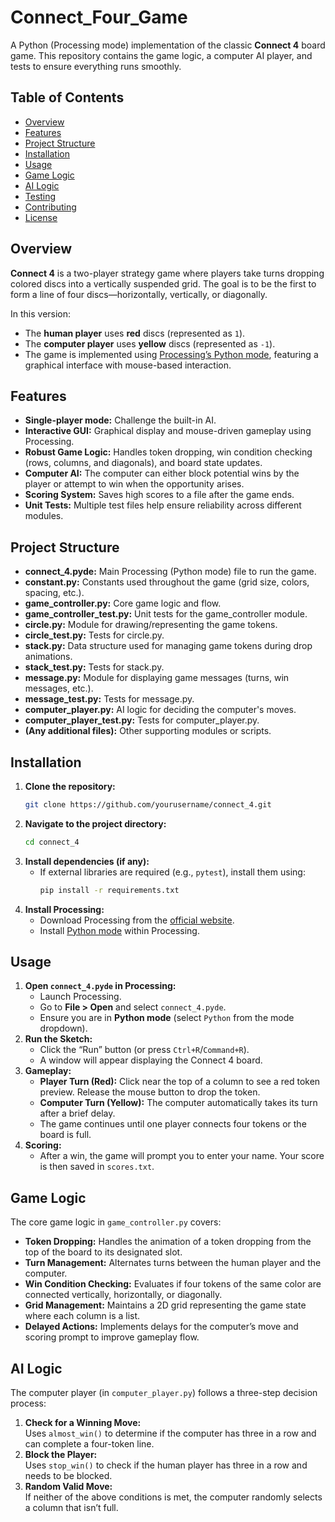 # Connect_Four_Game

A Python (Processing mode) implementation of the classic **Connect 4** board game. This repository contains the game logic, a computer AI player, and tests to ensure everything runs smoothly.

## Table of Contents

- [Overview](#overview)
- [Features](#features)
- [Project Structure](#project-structure)
- [Installation](#installation)
- [Usage](#usage)
- [Game Logic](#game-logic)
- [AI Logic](#ai-logic)
- [Testing](#testing)
- [Contributing](#contributing)
- [License](#license)

## Overview

**Connect 4** is a two-player strategy game where players take turns dropping colored discs into a vertically suspended grid. The goal is to be the first to form a line of four discs—horizontally, vertically, or diagonally.

In this version:
- The **human player** uses **red** discs (represented as `1`).
- The **computer player** uses **yellow** discs (represented as `-1`).
- The game is implemented using [Processing’s Python mode](https://py.processing.org/), featuring a graphical interface with mouse-based interaction.

## Features

- **Single-player mode:** Challenge the built-in AI.
- **Interactive GUI:** Graphical display and mouse-driven gameplay using Processing.
- **Robust Game Logic:** Handles token dropping, win condition checking (rows, columns, and diagonals), and board state updates.
- **Computer AI:** The computer can either block potential wins by the player or attempt to win when the opportunity arises.
- **Scoring System:** Saves high scores to a file after the game ends.
- **Unit Tests:** Multiple test files help ensure reliability across different modules.

## Project Structure

- **connect_4.pyde:** Main Processing (Python mode) file to run the game.
- **constant.py:** Constants used throughout the game (grid size, colors, spacing, etc.).
- **game_controller.py:** Core game logic and flow.
- **game_controller_test.py:** Unit tests for the game_controller module.
- **circle.py:** Module for drawing/representing the game tokens.
- **circle_test.py:** Tests for circle.py.
- **stack.py:** Data structure used for managing game tokens during drop animations.
- **stack_test.py:** Tests for stack.py.
- **message.py:** Module for displaying game messages (turns, win messages, etc.).
- **message_test.py:** Tests for message.py.
- **computer_player.py:** AI logic for deciding the computer's moves.
- **computer_player_test.py:** Tests for computer_player.py.
- **(Any additional files):** Other supporting modules or scripts.

## Installation

1. **Clone the repository:**
   ```bash
   git clone https://github.com/yourusername/connect_4.git
   ```
2. **Navigate to the project directory:**
   ```bash
   cd connect_4
   ```
3. **Install dependencies (if any):**
   - If external libraries are required (e.g., `pytest`), install them using:
     ```bash
     pip install -r requirements.txt
     ```
4. **Install Processing:**
   - Download Processing from the [official website](https://processing.org/).
   - Install [Python mode](https://py.processing.org/) within Processing.

## Usage

1. **Open `connect_4.pyde` in Processing:**
   - Launch Processing.
   - Go to **File > Open** and select `connect_4.pyde`.
   - Ensure you are in **Python mode** (select `Python` from the mode dropdown).
2. **Run the Sketch:**
   - Click the “Run” button (or press `Ctrl+R`/`Command+R`).
   - A window will appear displaying the Connect 4 board.
3. **Gameplay:**
   - **Player Turn (Red):** Click near the top of a column to see a red token preview. Release the mouse button to drop the token.
   - **Computer Turn (Yellow):** The computer automatically takes its turn after a brief delay.
   - The game continues until one player connects four tokens or the board is full.
4. **Scoring:**
   - After a win, the game will prompt you to enter your name. Your score is then saved in `scores.txt`.

## Game Logic

The core game logic in `game_controller.py` covers:

- **Token Dropping:** Handles the animation of a token dropping from the top of the board to its designated slot.
- **Turn Management:** Alternates turns between the human player and the computer.
- **Win Condition Checking:** Evaluates if four tokens of the same color are connected vertically, horizontally, or diagonally.
- **Grid Management:** Maintains a 2D grid representing the game state where each column is a list.
- **Delayed Actions:** Implements delays for the computer’s move and scoring prompt to improve gameplay flow.

## AI Logic

The computer player (in `computer_player.py`) follows a three-step decision process:

1. **Check for a Winning Move:**  
   Uses `almost_win()` to determine if the computer has three in a row and can complete a four-token line.
2. **Block the Player:**  
   Uses `stop_win()` to check if the human player has three in a row and needs to be blocked.
3. **Random Valid Move:**  
   If neither of the above conditions is met, the computer randomly selects a column that isn’t full.

